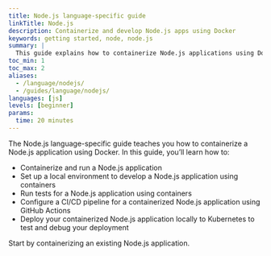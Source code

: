 ```yaml
---
title: Node.js language-specific guide
linkTitle: Node.js
description: Containerize and develop Node.js apps using Docker
keywords: getting started, node, node.js
summary: |
  This guide explains how to containerize Node.js applications using Docker.
toc_min: 1
toc_max: 2
aliases:
  - /language/nodejs/
  - /guides/language/nodejs/
languages: [js]
levels: [beginner]
params:
  time: 20 minutes
---
```


The Node.js language-specific guide teaches you how to containerize a Node.js application using Docker. In this guide, you’ll learn how to:

- Containerize and run a Node.js application
- Set up a local environment to develop a Node.js application using containers
- Run tests for a Node.js application using containers
- Configure a CI/CD pipeline for a containerized Node.js application using GitHub Actions
- Deploy your containerized Node.js application locally to Kubernetes to test and debug your deployment

Start by containerizing an existing Node.js application.
